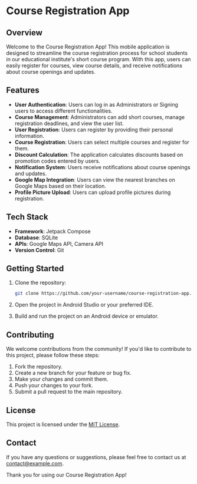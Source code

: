 # Course Registration App

## Overview

Welcome to the Course Registration App! This mobile application is designed to streamline the course registration process for school students in our educational institute's short course program. With this app, users can easily register for courses, view course details, and receive notifications about course openings and updates.

## Features

- **User Authentication**: Users can log in as Administrators or Signing users to access different functionalities.
- **Course Management**: Administrators can add short courses, manage registration deadlines, and view the user list.
- **User Registration**: Users can register by providing their personal information.
- **Course Registration**: Users can select multiple courses and register for them.
- **Discount Calculation**: The application calculates discounts based on promotion codes entered by users.
- **Notification System**: Users receive notifications about course openings and updates.
- **Google Map Integration**: Users can view the nearest branches on Google Maps based on their location.
- **Profile Picture Upload**: Users can upload profile pictures during registration.

## Tech Stack

- **Framework**: Jetpack Compose
- **Database**: SQLite
- **APIs**: Google Maps API, Camera API
- **Version Control**: Git

## Getting Started

1. Clone the repository:

    ```bash
    git clone https://github.com/your-username/course-registration-app.git
    ```

2. Open the project in Android Studio or your preferred IDE.

3. Build and run the project on an Android device or emulator.

## Contributing

We welcome contributions from the community! If you'd like to contribute to this project, please follow these steps:

1. Fork the repository.
2. Create a new branch for your feature or bug fix.
3. Make your changes and commit them.
4. Push your changes to your fork.
5. Submit a pull request to the main repository.

## License

This project is licensed under the [MIT License](LICENSE).

## Contact

If you have any questions or suggestions, please feel free to contact us at [contact@example.com](mailto:contact@example.com).

Thank you for using our Course Registration App!
